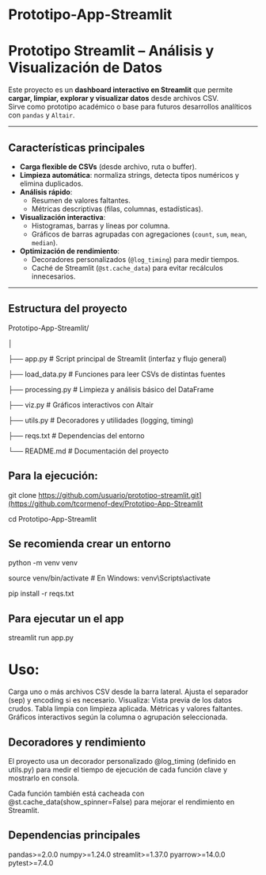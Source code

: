 # Prototipo-App-Streamlit
# Prototipo Streamlit – Análisis y Visualización de Datos

Este proyecto es un **dashboard interactivo en Streamlit** que permite **cargar, limpiar, explorar y visualizar datos** desde archivos CSV.  
Sirve como prototipo académico o base para futuros desarrollos analíticos con `pandas` y `Altair`.

---

## Características principales

- **Carga flexible de CSVs** (desde archivo, ruta o buffer).  
- **Limpieza automática**: normaliza strings, detecta tipos numéricos y elimina duplicados.  
- **Análisis rápido**:
  - Resumen de valores faltantes.  
  - Métricas descriptivas (filas, columnas, estadísticas).  
- **Visualización interactiva**:
  - Histogramas, barras y líneas por columna.  
  - Gráficos de barras agrupadas con agregaciones (`count`, `sum`, `mean`, `median`).  
- **Optimización de rendimiento**:  
  - Decoradores personalizados (`@log_timing`) para medir tiempos.  
  - Caché de Streamlit (`@st.cache_data`) para evitar recálculos innecesarios.  

---

## Estructura del proyecto
Prototipo-App-Streamlit/

│

├── app.py               # Script principal de Streamlit (interfaz y flujo general) 

├── load_data.py         # Funciones para leer CSVs de distintas fuentes 

├── processing.py        # Limpieza y análisis básico del DataFrame 

├── viz.py               # Gráficos interactivos con Altair 

├── utils.py             # Decoradores y utilidades (logging, timing) 

├── reqs.txt             # Dependencias del entorno 

└── README.md            # Documentación del proyecto


## Para la ejecución:
git clone https://github.com/usuario/prototipo-streamlit.git](https://github.com/tcormenof-dev/Prototipo-App-Streamlit

cd Prototipo-App-Streamlit

## Se recomienda crear un entorno
python -m venv venv

source venv/bin/activate  # En Windows: venv\Scripts\activate

pip install -r reqs.txt

## Para ejecutar un el app
streamlit run app.py

# Uso:
Carga uno o más archivos CSV desde la barra lateral.
Ajusta el separador (sep) y encoding si es necesario.
Visualiza:
Vista previa de los datos crudos.
Tabla limpia con limpieza aplicada.
Métricas y valores faltantes.
Gráficos interactivos según la columna o agrupación seleccionada.

## Decoradores y rendimiento
El proyecto usa un decorador personalizado @log_timing (definido en utils.py) para medir el tiempo de ejecución de cada función clave y mostrarlo en consola.

Cada función también está cacheada con @st.cache_data(show_spinner=False) para mejorar el rendimiento en Streamlit.

## Dependencias principales
pandas>=2.0.0 
numpy>=1.24.0 
streamlit>=1.37.0 
pyarrow>=14.0.0 
pytest>=7.4.0

